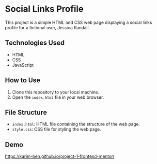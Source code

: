 # Social Links Profile

This project is a simple HTML and CSS web page displaying a social links profile for a fictional user, Jessica Randall.



## Technologies Used

- HTML
- CSS
- JavaScript

## How to Use

1. Clone this repository to your local machine.
2. Open the `index.html` file in your web browser.


## File Structure

- `index.html`: HTML file containing the structure of the web page.
- `style.css`: CSS file for styling the web page.

## Demo 
https://karim-ben.github.io/project-1-frontend-mentor/




